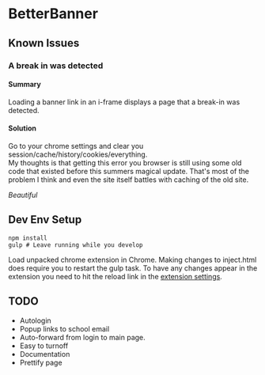 # BetterBanner

## Known Issues

### A break in was detected

#### Summary
Loading a banner link in an i-frame displays a page that a break-in was detected.

#### Solution
Go to your chrome settings and clear you session/cache/history/cookies/everything.  
My thoughts is that getting this error you browser is still using some old code that existed before this summers magical update.
That's most of the problem I think and even the site itself battles with caching of the old site.

*Beautiful*

## Dev Env Setup

```shell
npm install
gulp # Leave running while you develop
```

Load unpacked chrome extension in Chrome.
Making changes to inject.html does require you to restart the gulp task.
To have any changes appear in the extension you need to hit the reload link in the [extension settings](chrome://extensions/).

## TODO
* Autologin
* Popup links to school email
* Auto-forward from login to main page.
* Easy to turnoff
* Documentation
* Prettify page
